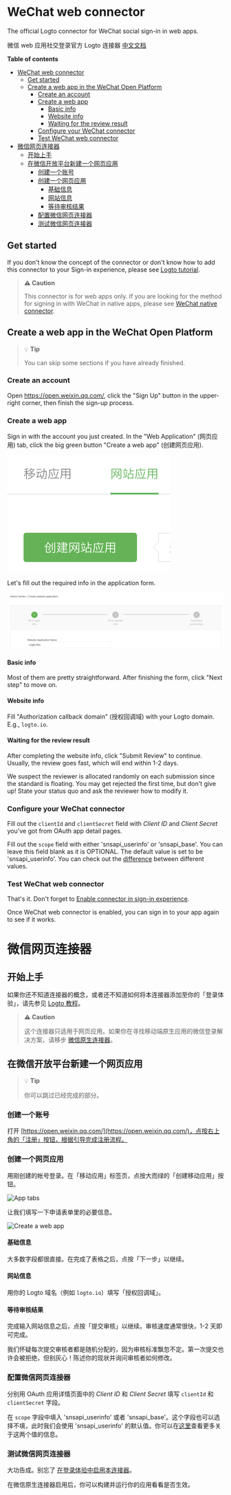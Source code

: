 # WeChat web connector

The official Logto connector for WeChat social sign-in in web apps.

微信 web 应用社交登录官方 Logto 连接器 [中文文档](#微信网页连接器)

**Table of contents**

- [WeChat web connector](#wechat-web-connector)
  - [Get started](#get-started)
  - [Create a web app in the WeChat Open Platform](#create-a-web-app-in-the-wechat-open-platform)
    - [Create an account](#create-an-account)
    - [Create a web app](#create-a-web-app)
      - [Basic info](#basic-info)
      - [Website info](#website-info)
      - [Waiting for the review result](#waiting-for-the-review-result)
    - [Configure your WeChat connector](#configure-your-wechat-connector)
    - [Test WeChat web connector](#test-wechat-web-connector)
- [微信网页连接器](#微信网页连接器)
  - [开始上手](#开始上手)
  - [在微信开放平台新建一个网页应用](#在微信开放平台新建一个网页应用)
    - [创建一个账号](#创建一个账号)
    - [创建一个网页应用](#创建一个网页应用)
      - [基础信息](#基础信息)
      - [网站信息](#网站信息)
      - [等待审核结果](#等待审核结果)
    - [配置微信网页连接器](#配置微信网页连接器)
    - [测试微信网页连接器](#测试微信网页连接器)

## Get started

If you don't know the concept of the connector or don't know how to add this connector to your Sign-in experience, please see [Logto tutorial](https://docs.logto.io/docs/tutorials/get-started/enable-social-sign-in).

> **⚠️ Caution**
> 
> This connector is for web apps only. If you are looking for the method for signing in with WeChat in native apps, please see [WeChat native connector](https://github.com/logto-io/logto/tree/master/packages/connectors/connector-wechat-native).

## Create a web app in the WeChat Open Platform

> 💡 **Tip**
> 
> You can skip some sections if you have already finished.

### Create an account

Open https://open.weixin.qq.com/, click the "Sign Up" button in the upper-right corner, then finish the sign-up process.

### Create a web app

Sign in with the account you just created. In the "Web Application" (网页应用) tab, click the big green button "Create a web app" (创建网页应用).

![App tabs](/packages/connectors/connector-wechat-web/docs/app-tabs.png)

Let's fill out the required info in the application form.

![Create a web app](/packages/connectors/connector-wechat-web/docs/create-web-app.png)

#### Basic info

Most of them are pretty straightforward. After finishing the form, click "Next step" to move on.

#### Website info

Fill "Authorization callback domain" (授权回调域) with your Logto domain. E.g., `logto.io`.

#### Waiting for the review result

After completing the website info, click "Submit Review" to continue. Usually, the review goes fast, which will end within 1-2 days.

We suspect the reviewer is allocated randomly on each submission since the standard is floating. You may get rejected the first time, but don't give up! State your status quo and ask the reviewer how to modify it.

### Configure your WeChat connector

Fill out the `clientId` and `clientSecret` field with _Client ID_ and _Client Secret_ you've got from OAuth app detail pages.

Fill out the `scope` field with either 'snsapi_userinfo' or 'snsapi_base'. You can leave this field blank as it is OPTIONAL. The default value is set to be 'snsapi_userinfo'. You can check out the [difference](https://developers.weixin.qq.com/doc/offiaccount/OA_Web_Apps/Wechat_webpage_authorization.html) between different values.

### Test WeChat web connector

That's it. Don't forget to [Enable connector in sign-in experience](https://docs.logto.io/docs/recipes/configure-connectors/social-connector/enable-social-sign-in/).

Once WeChat web connector is enabled, you can sign in to your app again to see if it works.

# 微信网页连接器

## 开始上手

如果你还不知道连接器的概念，或者还不知道如何将本连接器添加至你的「登录体验」，请先参见 [Logto 教程](https://docs.logto.io/zh-cn/docs/tutorials/get-started/enable-social-sign-in)。

> **⚠️ Caution**
> 
> 这个连接器只适用于网页应用。如果你在寻找移动端原生应用的微信登录解决方案，请移步 [微信原生连接器](https://github.com/logto-io/logto/tree/master/packages/connectors/connector-wechat-native)。

## 在微信开放平台新建一个网页应用

> 💡 **Tip**
> 
> 你可以跳过已经完成的部分。

### 创建一个账号

打开 [https://open.weixin.qq.com/](https://open.weixin.qq.com/)，点按右上角的「注册」按钮，根据引导完成注册流程。

### 创建一个网页应用

用刚创建的帐号登录。在「移动应用」标签页，点按大而绿的「创建移动应用」按钮。

![App tabs](/packages/connectors/connector-wechat/docs/app-tabs.png)

让我们填写一下申请表单里的必要信息。

![Create a web app](/packages/connectors/connector-wechat/docs/create-web-app.png)

#### 基础信息

大多数字段都很直接。在完成了表格之后，点按「下一步」以继续。

#### 网站信息

用你的 Logto 域名（例如 `logto.io`）填写「授权回调域」。

#### 等待审核结果

完成输入网站信息之后，点按「提交审核」以继续。审核速度通常很快，1-2 天即可完成。

我们怀疑每次提交审核者都是随机分配的，因为审核标准飘忽不定。第一次提交也许会被拒绝，但别灰心！陈述你的现状并询问审核者如何修改。

### 配置微信网页连接器

分别用 OAuth 应用详情页面中的 _Client ID_ 和 _Client Secret_ 填写 `clientId` 和 `clientSecret` 字段。

在 `scope` 字段中填入 'snsapi_userinfo' 或者 'snsapi_base'。这个字段也可以选择不填，此时我们会使用 'snsapi_userinfo' 的默认值。你可以在[这里](https://developers.weixin.qq.com/doc/offiaccount/OA_Web_Apps/Wechat_webpage_authorization.html)查看更多关于这两个值的信息。

### 测试微信网页连接器

大功告成。别忘了 [在登录体验中启用本连接器](https://docs.logto.io/docs/recipes/configure-connectors/social-connector/enable-social-sign-in/)。

在微信原生连接器启用后，你可以构建并运行你的应用看看是否生效。
